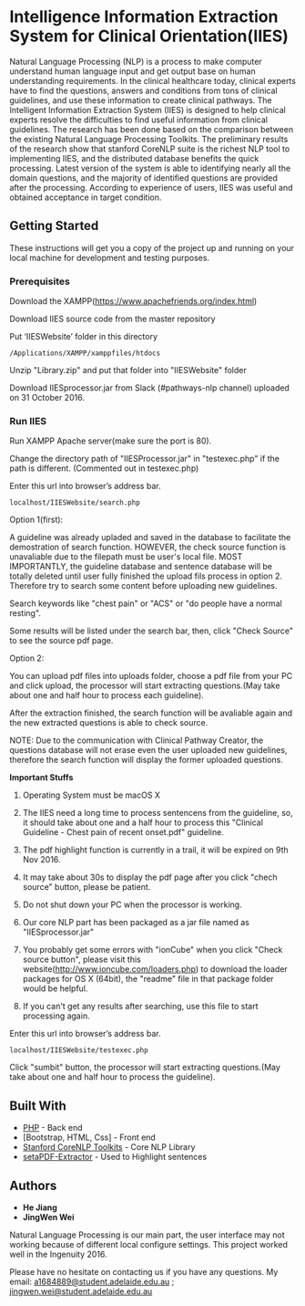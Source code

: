 # Intelligence Information Extraction System for Clinical Orientation(IIES)

Natural Language Processing (NLP) is a process to make computer understand human language input and get output base on human understanding requirements.  In the clinical healthcare today, clinical experts have to find the questions, answers and conditions from tons of clinical guidelines, and use these information to create clinical pathways.  The Intelligent Information Extraction System (IIES) is designed to help clinical experts resolve the difficulties to find useful information from clinical guidelines.  The research has been done based on the comparison between the existing Natural Language Processing Toolkits.  The preliminary results of the research show that stanford CoreNLP suite is the richest NLP tool to implementing IIES, and the distributed database benefits the quick processing.  Latest version of the system is able to identifying nearly all the domain questions, and the majority of identified questions are provided after the processing.  According to experience of users, IIES was useful and obtained acceptance in target condition.

## Getting Started

These instructions will get you a copy of the project up and running on your local machine for development and testing purposes. 

### Prerequisites

Download the XAMPP(https://www.apachefriends.org/index.html)

Download IIES source code from the master repository

Put ‘IIESWebsite’ folder in this directory 
```
/Applications/XAMPP/xamppfiles/htdocs
```
Unzip "Library.zip" and put that folder into "IIESWebsite" folder

Download IIESprocessor.jar from Slack (#pathways-nlp channel) uploaded on 31 October 2016.


### Run IIES

Run XAMPP Apache server(make sure the port is 80).

Change the directory path of "IIESProcessor.jar" in "testexec.php" if the path is different. (Commented out in testexec.php)

Enter this url into browser’s address bar.
```
localhost/IIESWebsite/search.php
```
Option 1(first):

A guideline was already upladed and saved in the database to facilitate the demostration of search function. HOWEVER, the check source function is unavaliable due to the filepath must be user's local file. MOST IMPORTANTLY, the guideline database and sentence database will be totally deleted until user fully finished the upload fils process in option 2. Therefore try to search some content before uploading new guidelines.

Search keywords like "chest pain" or "ACS" or "do people have a normal resting".


Some results will be listed under the search bar, then, click "Check Source" to see the source pdf page.

Option 2:

You can upload pdf files into uploads folder, choose a pdf file from your PC and click upload, the processor will start extracting questions.(May take about one and half hour to process each guideline). 

After the extraction finished, the search function will be avaliable again and the new extracted questions is able to check source.

NOTE: Due to the communication with Clinical Pathway Creator, the questions database will not erase even the user uploaded new guidelines, therefore the search function will display the former uploaded questions.


**Important Stuffs** 

1. Operating System must be macOS X

2. The IIES need a long time to process sentencens from the guideline, so, it should take about one and a half hour to process this "Clinical Guideline - Chest pain of recent onset.pdf" guideline.

3. The pdf highlight function is currently in a trail, it will be expired on 9th Nov 2016.

4. It may take about 30s to display the pdf page after you click "chech source" button, please be patient.

5. Do not shut down your PC when the processor is working.

6. Our core NLP part has been packaged as a jar file named as "IIESprocessor.jar"

7. You probably get some errors with "ionCube" when you click "Check source button", please visit this website(http://www.ioncube.com/loaders.php) to download the loader packages for OS X (64bit), the "readme" file in that package folder would be helpful.

8. If you can't get any results after searching, use this file to start processing again.

Enter this url into browser’s address bar. 
```
localhost/IIESWebsite/testexec.php
```
Click "sumbit" button, the processor will start extracting questions.(May take about one and half hour to process the guideline). 

## Built With

* [PHP](http://php.net/) - Back end
* [Bootstrap, HTML, Css] - Front end
* [Stanford CoreNLP Toolkits](http://stanfordnlp.github.io/CoreNLP/) - Core NLP Library
* [setaPDF-Extractor](https://www.setasign.com/products/setapdf-extractor/demos/get-words/#p-368) - Used to Highlight sentences


## Authors

* **He Jiang** 
* **JingWen Wei** 

Natural Language Processing is our main part, the user interface may not working because of different local configure settings. This project worked well in the Ingenuity 2016.

Please have no hesitate on contacting us if you have any questions. My email: a1684889@student.adelaide.edu.au ; jingwen.wei@student.adelaide.edu.au

